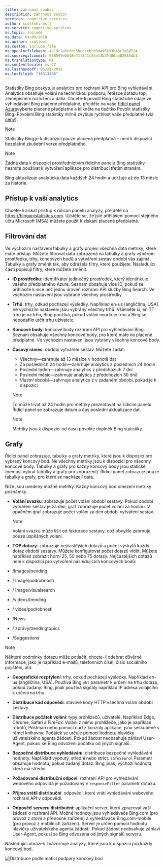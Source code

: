 ```yaml
---
title: zahrnout soubor
description: zahrnout soubor
services: cognitive-services
author: scottwhi-msft
ms.service: cognitive-services
ms.topic: include
ms.date: 04/09/2018
ms.author: scottwhi
ms.custom: include file
ms.openlocfilehash: 4e19c1afefdc5bcacebcb0d495193b48c7a6d724
ms.sourcegitcommit: 638599eb548e41f341c54e14b29480ab02655db1
ms.translationtype: MT
ms.contentlocale: cs-CZ
ms.lasthandoff: 06/21/2018
ms.locfileid: "36313706"
---
```

Statistiky Bing poskytuje analytics pro rozhraní API pro Bing vyhledávání. Analytics obsahuje volání na technickou podporu, řetězce dotazu top, zeměpisném rozložení a další. Chcete-li povolit Bing statistické údaje ve vyhledávání Bing placené předplatné, přejděte na vaše [řídicí panel Azure](https://portal.azure.com/#create/Microsoft.CognitiveServicesBingSearch-v7)vyberte placené předplatné a klikněte na tlačítko Povolit statistiky Bing. Povolení Bing statistiky mírně zvyšuje rychlost vaše předplatné (viz [ceny](https://aka.ms/bingstatisticspricing)).


> [!NOTE]
> Statistiky Bing je k dispozici pouze placená předplatná – není k dispozici bezplatné zkušební verze předplatného. 

> [!NOTE]
> Žádná data k dispozici prostřednictvím řídicího panelu Bing statistiky nesmíte používat k vytvoření aplikace pro distribuci třetím stranám.

Bing aktualizuje analytická data každých 24 hodin a udržuje až do 13 měsíc za historie.

## <a name="accessing-your-analytics"></a>Přístup k vaší analytics

Chcete-li získat přístup k řídicím panelu analýzy, přejděte na https://bingapistatistics.com. Ujistěte se, že jste přihlášení pomocí stejného účtu Microsoft (MSA) můžete použít k získání placené předplatné.


## <a name="filtering-the-data"></a>Filtrování dat

Ve výchozím nastavení tabulky a grafy projeví všechna data metriky, které máte přístup. Můžete filtrovat data zobrazená na tabulky a grafy výběrem prostředky, trhy, koncových bodů a vytváření sestav období vás zajímá. Tabulky a grafy změnit tak, aby odrážela filtry, které použijete. Následující části popisují filtry, které můžete změnit.

- **ID prostředku**: Identifikátor jedinečný prostředek, který identifikuje vašeho předplatného Azure. Seznam obsahuje více ID, pokud se přihlásíte k více než jednu úroveň rozhraní API služby Bing Search. Ve výchozím nastavení jsou vybrané všechny prostředky.  
  
- **Trhů**: trhy, odkud pocházejí výsledky. Například en-us (angličtina, USA). Ve výchozím nastavení jsou vybrány všechny trhů. Všimněte si, en TT trhu je na trhu, Bing používá, pokud volání neurčuje trhu a Bing se nepodařilo určit trhu uživatele.  
  
- **Koncové body**: koncové body rozhraní API pro vyhledávání Bing. Seznam obsahuje všechny koncové body, pro které máte na placené předplatné. Ve výchozím nastavení jsou vybrány všechny koncové body.  

- **Časový rámec**: období vytváření sestav. Můžete zadat:  
  
  - Všechny&mdash;zahrnuje až 13 měsíce v hodnotě dat  
  - Za posledních 24 hodin&mdash;zahrnuje analytics z posledních 24 hodin  
  - Poslední týden&mdash;zahrnuje analytics z předchozích 7 dní  
  - Poslední měsíc&mdash;zahrnuje analytics z předchozích 30 dnů  
  - Vlastní období&mdash;zahrnuje analytics z v zadaném období, pokud je k dispozici  
  
  > [!NOTE]  
  > To může trvat až 24 hodin pro metriky prezentovat na řídicím panelu. Řídicí panel se zobrazuje datum a čas poslední aktualizace dat.  
  
  > [!NOTE]  
  > Metriky jsou k dispozici od času povolíte doplněk Bing statistiky. 


## <a name="charts-and-graphs"></a>Grafy

Řídicí panel zobrazuje, tabulky a grafy metriky, které jsou k dispozici pro vybraný koncový bod. Ne všechny metriky jsou k dispozici pro všechny koncové body. Tabulky a grafy pro každý koncový body jsou statické (nemusí vybrat tabulky a grafy pro zobrazení). Řídicí panel zobrazuje pouze tabulky a grafy, pro které se nacházejí data. 

<!--
For example, if you don't include the User-Agent header in your calls, the dashboard will not include device-related graphs.
-->

Níže jsou uvedeny možné metriky. Každý koncový bod omezení metriky poznámky. 

- **Volání svazku**: zobrazuje počet volání období sestavy. Pokud období vytváření sestav je za den, graf zobrazuje počet volání za hodinu. V opačném graf zobrazuje počet volání za den období vytváření sestav.  
  
  > [!NOTE]
  > Volání svazku může lišit od fakturace sestavy, což obvykle zahrnuje pouze úspěšných volání. 
  
-  **TOP dotazy**: zobrazuje nejčastějších dotazů a počet výskytů každý dotaz období sestavy. Můžete konfigurovat počet dotazů vidět. Můžete například zobrazit horní 25, 50 nebo 75 dotazy. Nejčastějších dotazů není k dispozici pro vytvoření následujících koncových bodů:  
  
  - /Images/trending
  - / Image/podrobnosti
  - / Image/visualsearch
  - /videos/trending
  - / videa/podrobnosti
  - /News
  - / zprávy/trendingtopics
  - /Suggestions  
  
  > [!NOTE]  
  > Některé podmínky dotazu může potlačit, chcete-li odebrat důvěrné informace, jako je například e-mailů, telefonních čísel, číslo sociálního pojištění, atd.  

- **Geografické rozptýlení**: trhy, odkud pocházejí výsledky. Například en-us (angličtina, USA). Používá Bing `mkt` parametr k určení na trhu dotazu, pokud zadaný. Bing, jinak používá signály například IP adresa volajícího k určení na trhu.  
  
- **Distribuce kód odpovědi**: stavové kódy HTTP všechna volání období sestavy.  
  
- **Distribuce počátek volání**: typy prohlížečů, uživatelé. Například Edge, Chrome, Safari a FireFox. Volání z mimo prohlížeče, jako je například robotů, Postman nebo pomocí curl z konzoly aplikace, jsou seskupené v rámci knihovny. Počátek se určuje pomocí hodnotu hlavičky uživatelského agenta žádosti. Pokud žádost neobsahuje záhlaví User-Agent, pokusí se Bing odvození počátku od jiných signálů.  
  
- **Bezpečné distribuce vyhledávání**: distribuce bezpečné vyhledávání hodnoty. Například vypnutý, střední nebo strict. `safeSearch` Parametr obsahuje hodnotu, pokud zadaný dotaz. Bing jinak, výchozí hodnota, která má střední.  
  
- **Požadované distribuční odpoví**: rozhraní API pro vyhledávání webového odpovídá je požadovaný v `responseFilter` parametr dotazu.  
  
- **Přijme vrátil distribuční**: odpovědi, které vrátí vyhledávání webového rozhraní API v odpovědi.  
  
- **Odpověď serveru distribuční**: aplikační server, který zpracoval vaší žádostí o rozhraní API. Možné hodnoty jsou vyhledávače Bing.com (pro provoz z stolní a přenosné zařízení) a vyhledávače Bing.com-mobile (pro provoz z mobilních zařízení). Server je určen pomocí hodnotu hlavičky uživatelského agenta žádosti. Pokud žádost neobsahuje záhlaví User-Agent, pokusí se Bing odvozena od jiných signálů serveru.  
  


Následující obrázek znázorňuje analýzy, které jsou k dispozici pro každý koncový bod.

![Distribuce podle matici podpory koncový bod](./media/cognitive-services-bing-statistics/bing-statistics-matrix.PNG)


